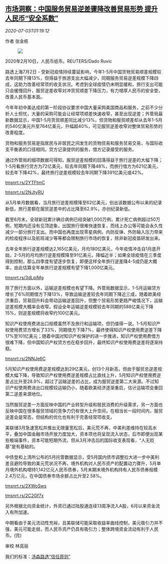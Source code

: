 <!--1593743000000-->
[市场洞察：中国服务贸易逆差骤降改善贸易形势 提升人民币“安全系数”](https://cn.reuters.com/article/insight-china-service-trade-yuan-fx-0703-idCNKBS244049)
------

<div><i>2020-07-03T01:19:12</i></div><div class="StandardArticleBody_body"><p>作者 张金栋 </p><div class="PrimaryAsset_container"><div class="Image_container" tabindex="-1"><figure class="Image_zoom" style="padding-bottom:"><div class="LazyImage_container LazyImage_dark" style="background-image:none"><img src="//s3.reutersmedia.net/resources/r/?m=02&amp;d=20200703&amp;t=2&amp;i=1524493171&amp;r=LYNXMPEG6201O&amp;w=600" aria-label="2020年2月10日，人民币纸币。REUTERS/Dado Ruvic"/><div class="LazyImage_image LazyImage_fallback" style="background-image:url(//s3.reutersmedia.net/resources/r/?m=02&amp;d=20200703&amp;t=2&amp;i=1524493171&amp;r=LYNXMPEG6201O&amp;w=600);background-position:center center;background-color:inherit"></div></div><div class="Image_expand-button" aria-label="Expand Image Slideshow" role="button" tabindex="0"></div></figure><figcaption><div class="Image_caption"><span>2020年2月10日，人民币纸币。REUTERS/Dado Ruvic</span></div></figcaption></div></div><p>路透上海7月2日 - 受新冠疫情持续蔓延影响，今年1-5月中国货物贸易顺差规模较去年同期下降13%，但得益于旅游支出大幅减少，同期服务贸易逆差规模下降四成，这助力改善经常项的收支状况。考虑到全球疫情仍未明显缓和，旅行支出可能只会缓慢回升，服贸逆差收窄对冲货贸顺差下降压力，有力增厚人民币的安全垫，改善人民币基本面。 </p><p>今年年初中美达成的第一阶段协议要求中国大量采购美国商品和服务，之前不少分析人士担忧，大量的采购可能会让经常项顺差快速收窄，甚至出现逆差；外管局最新数据显示，中国1-5月货贸顺差同比减少13%，但货物和服贸顺差却从去年1-5月的540亿美元升至764亿美元，升幅超40%，可见服贸逆差收窄对整体贸易形势的改善程度。 </p><p>货物和服务贸易是指居民与非居民之间发生的货物贸易和服务贸易交易，与国际收支平衡表的口径相同。贷方记录提供的服务，借方记录接受的服务。 </p><p>通过外管局的细项数据可得知，服贸逆差规模的回落得益于旅行逆差的大幅下降；1-5月看旅行贷方为72亿美元，较去年同期下降48%，而旅行借方为621亿美元，较去年下降42%，最终旅行逆差规模较去年同期下降391亿美元或42%。 </p><p><a href="https://tmsnrt.rs/2YTFtmC">tmsnrt.rs/2YTFtmC</a> </p><p><a href="https://tmsnrt.rs/2NJtyRU">tmsnrt.rs/2NJtyRU</a> </p><p>从5月单月数据看，当月旅行逆差规模降至62亿美元，创出该数据公布以来的纪录新低，旅行差额在服贸逆差中的占比降至62.9%，亦创纪录新低。 </p><p>截至6月末，全球新冠累计确诊病例已经突破1,000万例，累计死亡病例超过50万例，短期内还没有见顶迹象，出国旅行很难快速恢复，而线上办公等可能会永久性减少一部分旅行支出。而中国也再度出现零星病例，内防反弹、外防输入压力带来的检疫程序以及航班减少等等都会限制旅行市场的恢复，除非新冠疫苗研发出来。 </p><p>去年全年旅行逆差规模达2,165亿美元，月均180亿美元，今年疫情冲击自1月底开始，2-5月的月均旅行逆差规模降至91亿美元，降幅近半；如果全球疫情在三季度得到控制，那么四季度有望逐步恢复，即便这样全年旅行逆差降4-5成仍是大概率，由此估算全年单旅行逆差规模有望下降1,000亿美元。 </p><p><a href="https://tmsnrt.rs/3dLpiMg">tmsnrt.rs/3dLpiMg</a> </p><p>除了旅行方面以外，运输逆差规模也有望下降。外管局数据显示，1-5月运输贷方增长了6%同期借方下降13%，导致运输逆差较去年同期下降近三成，随着欧美经济重启，贸易回升料会带动运输逆差回升，但整个贸易形势更趋严峻情况下，运输逆差规模大概率会收窄。假设全年运输逆差规模较去年同期的588亿美元下降15%，则逆差规模将收窄约100亿美元。 </p><p>知识产权使用费进出口规模虽然不及旅行和运输项，但仍值得一说。1-5月知识产权使用费贷方增长了33%，同期借方下降7%，最终使得知识产权使用费逆差下降17%至101亿美元；随着中国对知识产权保护的进一步推进，知识产权使用费借方很难下降，但中国知识产权贷方也在稳步回升，最终知识产权使用费逆差将逐渐持稳。 </p><p><a href="https://tmsnrt.rs/2NNJe6C">tmsnrt.rs/2NNJe6C</a> </p><p>5月知识产权使用费逆差规模达到29亿美元，创13个月新高，但由于服贸总逆差规模大幅下降，导致知识产权使用费逆差规模占比直线上升，5月知识产权使用费逆差占比升至28.9%，超过了运输逆差的占比，成为服贸逆差第二大来源。不过知识产权使用费进出口规模较运输仍小，随着欧美经济逐渐重启，估计运输项会重回第二逆差来源地位。 </p><p>当然服贸逆差一方面反映中国的产业转型升级和居民消费的升级需求，另一方面也反映中国在很多服贸领域的竞争力仍有很大上升空间，在相当长一段时间内，服贸逆差会是常态，但结构的优化也有利于完善经常项收支。 </p><p>美联储3月急速宽松并推出无限量宽松后，美元荒不再，中美利差维持在较高水平，叠加中国金融市场开放力度加大，资本项也将呈现流入状态，后市即便出现某些极端事件，资本可能短期外流，但从3月冲击后的国际收支表现看，“人无贬基”是有基础的。 </p><p>中债登和上清所公布的5月托管数据显示，受5月国内债市调整拉大进一步中美利差且避险导致的美元荒状况不再，境外机构对人民币资产的配置动力骤升，5月单月境外机构增持1,142亿元人民币债券，5月末期末境外机构持有人民币债券规模2.4万亿元，在中国债券市场余额占比升至2.58%。 </p><p><a href="https://tmsnrt.rs/2XWoSws">tmsnrt.rs/2XWoSws</a> </p><p><a href="https://tmsnrt.rs/2C2Gf7x">tmsnrt.rs/2C2Gf7x</a> </p><p>另外根据北向资金统计，外资已通过陆股通连续13周净流入A股，6月以来资金流入有所加速。 </p><p>中期看由于美元流动性充裕，且美联储可能采取收益率曲线控制，美元吸引力并不强，美元可能走弱，而人民币资产仍具有吸引力；整体跨境资金流动有利于人民币。(完) </p><div class="Attribution_container"><div class="Attribution_attribution"><p class="Attribution_content">审校 林高丽 </p></div></div><div class="StandardArticleBody_trustBadgeContainer"><span class="StandardArticleBody_trustBadgeTitle">我们的标准：</span><span class="trustBadgeUrl"><a href="https://www.thomsonreuters.cn/content/dam/openweb/documents/pdf/china/brochures/about-us-1.pdf">汤森路透“信任原则”</a></span></div></div>
